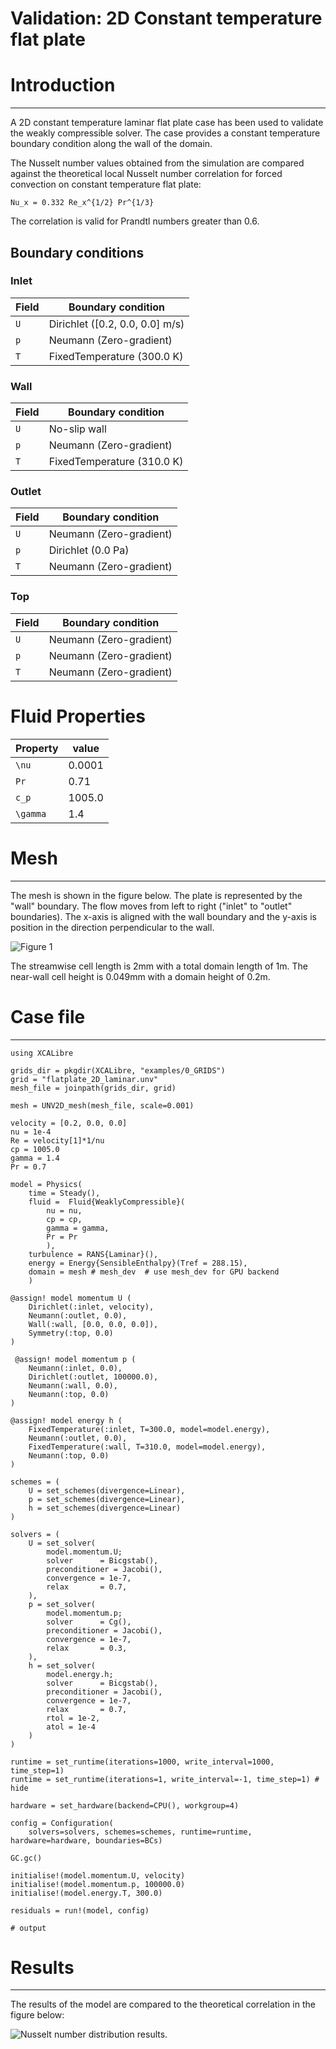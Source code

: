 # Validation: 2D Constant temperature flat plate

# Introduction
---
A 2D constant temperature laminar flat plate case has been used to validate the weakly 
compressible solver. The case provides a constant temperature boundary condition along the 
wall of the domain. 

The Nusselt number values obtained from the simulation are compared against the theoretical local Nusselt number correlation 
for forced convection on constant temperature flat plate:

``Nu_x = 0.332 Re_x^{1/2} Pr^{1/3}``

The correlation is valid for Prandtl numbers greater than 0.6.

## Boundary conditions

### Inlet


| Field | Boundary condition      |
| -------  | ---------- |
| ``U``   |  Dirichlet ([0.2, 0.0, 0.0] m/s)   |
| ``p``   |  Neumann (Zero-gradient)      |
| ``T ``  |  FixedTemperature (300.0 K)    |

### Wall


| Field | Boundary condition      |
| -------  | ---------- |
| ``U``   |  No-slip wall   |
| ``p``   |  Neumann (Zero-gradient)      |
| ``T ``  |  FixedTemperature (310.0 K)    |

### Outlet


| Field | Boundary condition      |
| -------  | ---------- |
| ``U``   |  Neumann (Zero-gradient)   |
| ``p``   |  Dirichlet (0.0 Pa)     |
| ``T ``  |  Neumann (Zero-gradient)    |

### Top


| Field | Boundary condition      |
| -------  | ---------- |
| ``U``   |  Neumann (Zero-gradient)   |
| ``p``   |  Neumann (Zero-gradient)     |
| ``T ``  |  Neumann (Zero-gradient)    |


# Fluid Properties


| Property | value      |
| -------  | ---------- |
| ``\nu``   |  0.0001    |
| ``Pr``   |  0.71      |
| ``c_p``  |  1005.0    |
| ``\gamma`` | 1.4      |



# Mesh
---

The mesh is shown in the figure below. The plate is represented by the "wall" boundary. The flow moves from left to right ("inlet" to "outlet" boundaries). The x-axis is aligned with the wall boundary and the y-axis is position in the direction perpendicular to the wall.


![Figure 1](figures/03/mesh.png)

The streamwise cell length is 2mm with a total domain length of 1m. The near-wall cell height is 0.049mm with a domain height of 0.2m.


# Case file
---

```jldoctest;  filter = r".*"s => s"", output = false
using XCALibre

grids_dir = pkgdir(XCALibre, "examples/0_GRIDS")
grid = "flatplate_2D_laminar.unv"
mesh_file = joinpath(grids_dir, grid)

mesh = UNV2D_mesh(mesh_file, scale=0.001)

velocity = [0.2, 0.0, 0.0]
nu = 1e-4
Re = velocity[1]*1/nu
cp = 1005.0
gamma = 1.4
Pr = 0.7

model = Physics(
    time = Steady(),
    fluid =  Fluid{WeaklyCompressible}(
        nu = nu,
        cp = cp,
        gamma = gamma,
        Pr = Pr
        ),
    turbulence = RANS{Laminar}(),
    energy = Energy{SensibleEnthalpy}(Tref = 288.15),
    domain = mesh # mesh_dev  # use mesh_dev for GPU backend
    )

@assign! model momentum U (
    Dirichlet(:inlet, velocity),
    Neumann(:outlet, 0.0),
    Wall(:wall, [0.0, 0.0, 0.0]),
    Symmetry(:top, 0.0)
)

 @assign! model momentum p (
    Neumann(:inlet, 0.0),
    Dirichlet(:outlet, 100000.0),
    Neumann(:wall, 0.0),
    Neumann(:top, 0.0)
)

@assign! model energy h (
    FixedTemperature(:inlet, T=300.0, model=model.energy),
    Neumann(:outlet, 0.0),
    FixedTemperature(:wall, T=310.0, model=model.energy),
    Neumann(:top, 0.0)
)

schemes = (
    U = set_schemes(divergence=Linear),
    p = set_schemes(divergence=Linear),
    h = set_schemes(divergence=Linear)
)

solvers = (
    U = set_solver(
        model.momentum.U;
        solver      = Bicgstab(),
        preconditioner = Jacobi(),
        convergence = 1e-7,
        relax       = 0.7,
    ),
    p = set_solver(
        model.momentum.p;
        solver      = Cg(),
        preconditioner = Jacobi(),
        convergence = 1e-7,
        relax       = 0.3,
    ),
    h = set_solver(
        model.energy.h;
        solver      = Bicgstab(),
        preconditioner = Jacobi(),
        convergence = 1e-7,
        relax       = 0.7,
        rtol = 1e-2,
        atol = 1e-4
    )
)

runtime = set_runtime(iterations=1000, write_interval=1000, time_step=1)
runtime = set_runtime(iterations=1, write_interval=-1, time_step=1) # hide

hardware = set_hardware(backend=CPU(), workgroup=4)

config = Configuration(
    solvers=solvers, schemes=schemes, runtime=runtime, hardware=hardware, boundaries=BCs)

GC.gc()

initialise!(model.momentum.U, velocity)
initialise!(model.momentum.p, 100000.0)
initialise!(model.energy.T, 300.0)

residuals = run!(model, config)

# output

```

# Results
---

The results of the model are compared to the theoretical correlation in the figure below:

![Nusselt number distribution results.](figures/03/Nusselt_const_temp_lam_plate.png)
